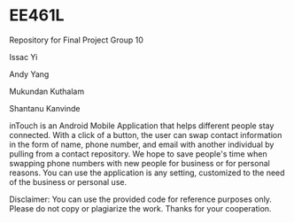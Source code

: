 # EE461L

Repository for Final Project Group 10

Issac Yi

Andy Yang

Mukundan Kuthalam

Shantanu Kanvinde

inTouch is an Android Mobile Application that helps different people stay connected. With a click of a button, the user
can swap contact information in the form of name, phone number, and email with another individual by pulling from a 
contact repository. We hope to save people's time when swapping phone numbers with new people for business or for personal
reasons. You can use the application is any setting, customized to the need of the business or personal use.

Disclaimer: You can use the provided code for reference purposes only. Please do not copy or plagiarize the work. Thanks for your cooperation.
